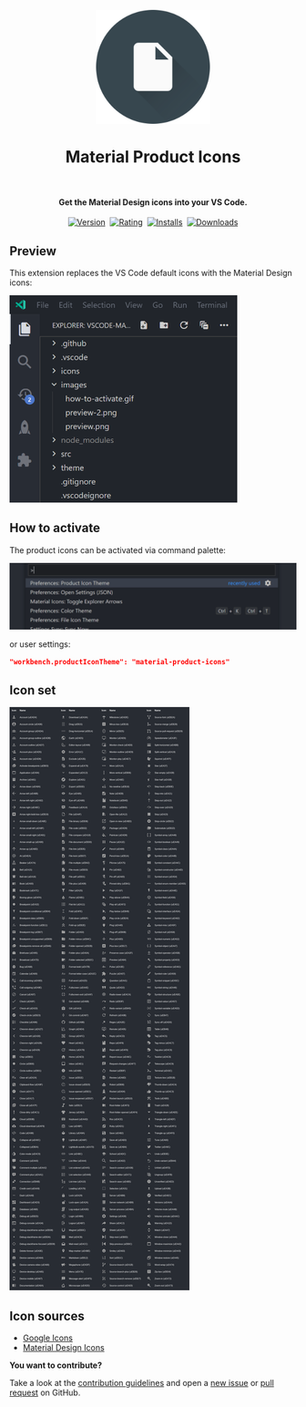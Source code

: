 <h1 align="center">
  <br>
    <img src="https://github.com/PKief/vscode-material-product-icons/raw/main/logo.png" alt="logo" width="200">
  <br><br>
  Material Product Icons
  <br>
  <br>
</h1>

<h4 align="center">Get the Material Design icons into your VS Code.</h4>

<p align="center">
    <a href="https://marketplace.visualstudio.com/items?itemName=PKief.material-product-icons"><img src="https://vsmarketplacebadge.apphb.com/version-short/pkief.material-product-icons.svg?style=for-the-badge&colorA=252526&colorB=43A047&label=VERSION" alt="Version"></a>&nbsp;
    <a href="https://marketplace.visualstudio.com/items?itemName=PKief.material-product-icons"><img src="https://vsmarketplacebadge.apphb.com/rating-short/pkief.material-product-icons.svg?style=for-the-badge&colorA=252526&colorB=43A047&label=Rating" alt="Rating"></a>&nbsp;
    <a href="https://marketplace.visualstudio.com/items?itemName=PKief.material-product-icons"><img src="https://vsmarketplacebadge.apphb.com/installs-short/PKief.material-product-icons.svg?style=for-the-badge&colorA=252526&colorB=43A047&label=Installs" alt="Installs"></a>&nbsp;
    <a href="https://marketplace.visualstudio.com/items?itemName=PKief.material-product-icons"><img src="https://vsmarketplacebadge.apphb.com/downloads-short/PKief.material-product-icons.svg?style=for-the-badge&colorA=252526&colorB=43A047&label=Downloads" alt="Downloads"></a>
</p>

## Preview

This extension replaces the VS Code default icons with the Material Design icons:

<img src="https://raw.githubusercontent.com/PKief/vscode-material-product-icons/main/images/preview-explorer.png" alt="Preview explorer" width="400xp">

## How to activate

The product icons can be activated via command palette:

<img src="https://raw.githubusercontent.com/PKief/vscode-material-product-icons/main/images/how-to-activate.gif" alt="How to activate">

or user settings:

```json
"workbench.productIconTheme": "material-product-icons"
```

## Icon set

<img src="https://raw.githubusercontent.com/PKief/vscode-material-product-icons/main/images/preview.png" alt="Preview">

## Icon sources

- [Google Icons](https://material.io/resources/icons)
- [Material Design Icons](https://materialdesignicons.com/)

**You want to contribute?**

Take a look at the [contribution guidelines](https://github.com/PKief/vscode-material-product-icons/blob/main/CONTRIBUTING.md) and open a [new issue](https://github.com/PKief/vscode-material-product-icons/issues) or [pull request](https://github.com/PKief/vscode-material-product-icons/pulls) on GitHub.
